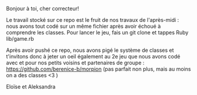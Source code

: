 Bonjour à toi, cher correcteur!

Le travail stocké sur ce repo est le fruit de nos travaux de l'après-midi : nous avons tout codé sur un même fichier après avoir échoué à comprendre les classes. Pour lancer le jeu, fais un git clone et tappes Ruby lib/game.rb

Après avoir pushé ce repo, nous avons pigé le système de classes et t'invitons donc à jeter un oeil également au 2e jeu que nous avons codé avec et pour nos petits voisins et partenaires de groupe : https://github.com/berenice-b/morpion (pas parfait non plus, mais au moins on a des classes <3 )

Eloïse et Aleksandra

